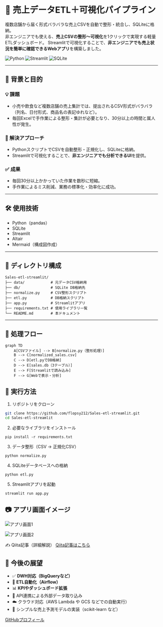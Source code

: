 # 🧾 売上データETL＋可視化パイプライン

複数店舗から届く形式バラバラな売上CSVを自動で整形・統合し、SQLiteに格納。  
非エンジニアでも使える、**売上CSVの整形〜可視化**を1クリックで実現する軽量ETLダッシュボード。
Streamlitで可視化することで、**非エンジニアでも売上状況を簡単に確認できるWebアプリ**を構築しました。

![Python](https://img.shields.io/badge/python-3.10-blue)
![Streamlit](https://img.shields.io/badge/streamlit-%E2%AD%90-red)
![SQLite](https://img.shields.io/badge/sqlite-db-lightgrey)

---

## 📌 背景と目的

### 💡 課題
- 小売や飲食など複数店舗の売上集計では、提出されるCSV形式がバラバラ（列名、日付形式、商品名の表記ゆれなど）。
- 毎回Excelで手作業による整形・集計が必要となり、30分以上の時間と属人性が発生。

### 🔧 解決アプローチ
- PythonスクリプトでCSVを自動整形・正規化し、SQLiteに格納。
- Streamlitで可視化することで、**非エンジニアでも分析できるUI**を提供。

### ✅ 成果
- 毎回30分以上かかっていた作業を数秒に短縮。
- 手作業によるミス削減、業務の標準化・効率化に成功。

---

## 🛠 使用技術

- Python（pandas）
- SQLite
- Streamlit
- Altair
- Mermaid（構成図作成）

---

## 📁 ディレクトリ構成

```plaintext
Sales-etl-streamlit/
├── data/            # 元データCSV格納用
├── db/              # SQLite DB格納先
├── normalize.py     # CSV整形スクリプト
├── etl.py           # DB格納スクリプト
├── app.py           # Streamlitアプリ
├── requirements.txt # 使用ライブラリ一覧
└── README.md        # 本ドキュメント
```

---

## 🔄 処理フロー

```mermaid
graph TD
    A[CSVファイル] --> B[normalize.py（整形処理）]
    B --> C[normalized_sales.csv]
    C --> D[etl.pyでDB格納]
    D --> E[sales.db（3テーブル）]
    E --> F[Streamlitで読み込み]
    F --> G[Webで表示・分析]
```

## 🚀 実行方法

 1. リポジトリをクローン
```bash
git clone https://github.com/flopsy212/Sales-etl-streamlit.git
cd Sales-etl-streamlit
```

 2. 必要なライブラリをインストール
  ```
pip install -r requirements.txt
```

 3. データ整形（CSV → 正規化CSV）
 ```
python normalize.py
```

 4. SQLiteデータベースへの格納
```
python etl.py
```

 5. Streamlitアプリを起動
```
streamlit run app.py
```

## 📷 アプリ画面イメージ

![アプリ画面1](https://github.com/user-attachments/assets/ab39ccd4-9124-4059-b3f9-97d6d8360444)

![アプリ画面2](https://github.com/user-attachments/assets/309b3da5-5751-4347-9223-aad40431fa88)


✍ Qiita記事（詳細解説）
[Qiita記事はこちら](https://qiita.com/flopsy_tech/items/def6a3f746bfd440c3f6)

## 💬 今後の展望

- ✅ **DWH対応（BigQueryなど）**
- 🔄 **ETL自動化（Airflow）**
- 📊 **KPIやダッシュボード拡張**
- 📡 API連携による外部データ取り込み
- ☁️ クラウド対応（AWS Lambda や GCS などでの自動実行）
- 🧠 シンプルな売上予測モデルの実装（scikit-learn など）


[GitHubプロフィール](https://github.com/flopsy212)
